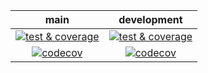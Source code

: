 | main | development |
|:----:|:-----------:|
|[![test & coverage](https://github.com/Hofsiedge/ChessOpeningAnalyzer/actions/workflows/test.yml/badge.svg?branch=main)](https://github.com/Hofsiedge/ChessOpeningAnalyzer/actions/workflows/test.yml)|[![test & coverage](https://github.com/Hofsiedge/ChessOpeningAnalyzer/actions/workflows/test.yml/badge.svg?branch=development)](https://github.com/Hofsiedge/ChessOpeningAnalyzer/actions/workflows/test.yml)|
|[![codecov](https://codecov.io/gh/Hofsiedge/ChessOpeningAnalyzer/branch/main/graph/badge.svg?token=JNGF6F0B7C)](https://codecov.io/gh/Hofsiedge/ChessOpeningAnalyzer)|[![codecov](https://codecov.io/gh/Hofsiedge/ChessOpeningAnalyzer/branch/development/graph/badge.svg?token=JNGF6F0B7C)](https://codecov.io/gh/Hofsiedge/ChessOpeningAnalyzer)|
